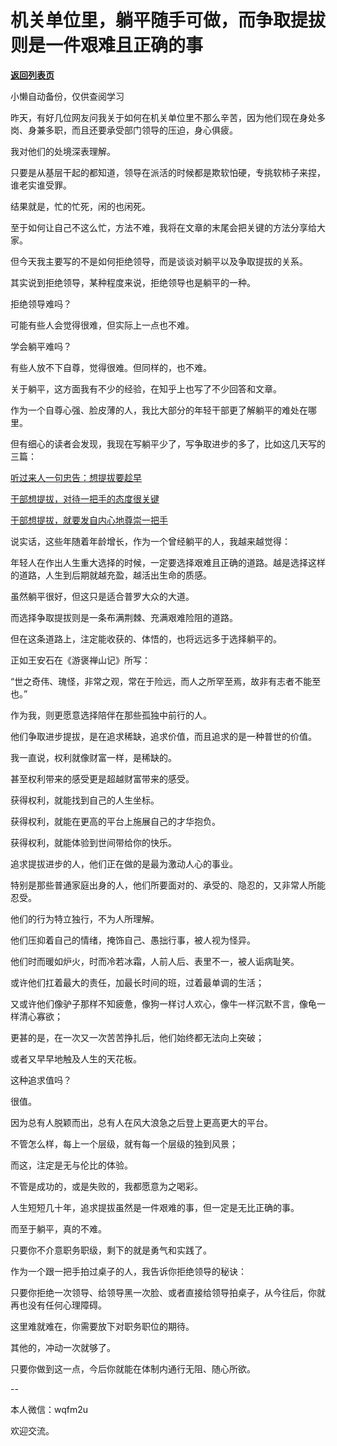 # 机关单位里，躺平随手可做，而争取提拔则是一件艰难且正确的事

[**返回列表页**](/gzh/费曼的小茶馆)

小懒自动备份，仅供查阅学习

昨天，有好几位网友问我关于如何在机关单位里不那么辛苦，因为他们现在身处多岗、身兼多职，而且还要承受部门领导的压迫，身心俱疲。

我对他们的处境深表理解。

只要是从基层干起的都知道，领导在派活的时候都是欺软怕硬，专挑软柿子来捏，谁老实谁受罪。

结果就是，忙的忙死，闲的也闲死。

至于如何让自己不这么忙，方法不难，我将在文章的末尾会把关键的方法分享给大家。

但今天我主要写的不是如何拒绝领导，而是谈谈对躺平以及争取提拔的关系。

其实说到拒绝领导，某种程度来说，拒绝领导也是躺平的一种。

拒绝领导难吗？

可能有些人会觉得很难，但实际上一点也不难。

学会躺平难吗？

有些人放不下自尊，觉得很难。但同样的，也不难。

关于躺平，这方面我有不少的经验，在知乎上也写了不少回答和文章。

作为一个自尊心强、脸皮薄的人，我比大部分的年轻干部更了解躺平的难处在哪里。

但有细心的读者会发现，我现在写躺平少了，写争取进步的多了，比如这几天写的三篇：

[听过来人一句忠告：想提拔要趁早](http://mp.weixin.qq.com/s?__biz=MzkzMDM0NzA3Mw==&mid=2247483811&idx=1&sn=727e3faba413ba3afc21105f91b085eb&chksm=c27ae08df50d699b89fc062a63415d8d80391b6dd6552a4ed92101aaa242aca4249ebfc63223&scene=21#wechat_redirect)  

[干部想提拔，对待一把手的态度很关键](http://mp.weixin.qq.com/s?__biz=MzkzMDM0NzA3Mw==&mid=2247483816&idx=1&sn=43cf106728fbcad4402706952a657c43&chksm=c27ae086f50d6990ad5b7905f80035d07f8e62f902ebe24953c89b31ab09cb878d4e9b7470e3&scene=21#wechat_redirect)  

[干部想提拔，就要发自内心地尊崇一把手](http://mp.weixin.qq.com/s?__biz=MzkzMDM0NzA3Mw==&mid=2247483821&idx=1&sn=84e78bdc87233df025078fc4a4318d5f&chksm=c27ae083f50d6995c786b938e8f24f199e520f6804a249af610704beaf94f3b5329e2db5bfc4&scene=21#wechat_redirect)  

说实话，这些年随着年龄增长，作为一个曾经躺平的人，我越来越觉得：

年轻人在作出人生重大选择的时候，一定要选择艰难且正确的道路。越是选择这样的道路，人生到后期就越充盈，越活出生命的质感。

虽然躺平很好，但这只是适合普罗大众的大道。

而选择争取提拔则是一条布满荆棘、充满艰难险阻的道路。

但在这条道路上，注定能收获的、体悟的，也将远远多于选择躺平的。

正如王安石在《游褒禅山记》所写：

“世之奇伟、瑰怪，非常之观，常在于险远，而人之所罕至焉，故非有志者不能至也。”

作为我，则更愿意选择陪伴在那些孤独中前行的人。

他们争取进步提拔，是在追求稀缺，追求价值，而且追求的是一种普世的价值。

我一直说，权利就像财富一样，是稀缺的。

甚至权利带来的感受更是超越财富带来的感受。

获得权利，就能找到自己的人生坐标。

获得权利，就能在更高的平台上施展自己的才华抱负。

获得权利，就能体验到世间带给你的快乐。

追求提拔进步的人，他们正在做的是最为激动人心的事业。

特别是那些普通家庭出身的人，他们所要面对的、承受的、隐忍的，又非常人所能忍受。

他们的行为特立独行，不为人所理解。

他们压抑着自己的情绪，掩饰自己、愚拙行事，被人视为怪异。

他们时而暖如炉火，时而冷若冰霜，人前人后、表里不一，被人诟病耻笑。

或许他们扛着最大的责任，加最长时间的班，过着最单调的生活；

又或许他们像驴子那样不知疲惫，像狗一样讨人欢心，像牛一样沉默不言，像龟一样清心寡欲；

更甚的是，在一次又一次苦苦挣扎后，他们始终都无法向上突破；

或者又早早地触及人生的天花板。

这种追求值吗？

很值。

因为总有人脱颖而出，总有人在风大浪急之后登上更高更大的平台。

不管怎么样，每上一个层级，就有每一个层级的独到风景；

而这，注定是无与伦比的体验。

不管是成功的，或是失败的，我都愿意为之喝彩。

人生短短几十年，追求提拔虽然是一件艰难的事，但一定是无比正确的事。

而至于躺平，真的不难。

只要你不介意职务职级，剩下的就是勇气和实践了。

作为一个跟一把手拍过桌子的人，我告诉你拒绝领导的秘诀：

只要你拒绝一次领导、给领导黑一次脸、或者直接给领导拍桌子，从今往后，你就再也没有任何心理障碍。

这里难就难在，你需要放下对职务职位的期待。

其他的，冲动一次就够了。

只要你做到这一点，今后你就能在体制内通行无阻、随心所欲。

\--

本人微信：wqfm2u  

欢迎交流。  

